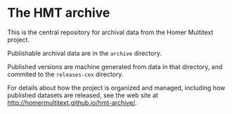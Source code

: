 # The HMT archive #

This is the central repository for archival data from the Homer Multitext project.

Publishable archival data are in the `archive` directory.

Published versions are machine generated from data in that directory, and commited to the `releases-cex` directory.

For details about how the project is organized and managed, including how published datasets are released, see the web site at <http://homermultitext.github.io/hmt-archive/>.
